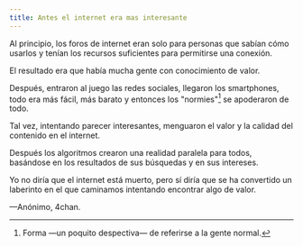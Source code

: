 ```yaml
---
title: Antes el internet era mas interesante
---
```


Al principio, los foros de internet eran solo para personas que sabían cómo usarlos y tenían los recursos suficientes para permitirse una conexión.

El resultado era que había mucha gente con conocimiento de valor.

Después, entraron al juego las redes sociales, llegaron los smartphones, todo era más fácil, más barato y entonces los "normies"[^1] se apoderaron de todo.

[^1]: Forma —un poquito despectiva— de referirse a la gente normal. 

Tal vez, intentando parecer interesantes, menguaron el valor y la calidad del contenido en el internet.

Después los algoritmos crearon una realidad paralela para todos, basándose en los resultados de sus búsquedas y en sus intereses.

Yo no diría que el internet está muerto, pero sí diría que se ha convertido un laberinto en el que caminamos intentando encontrar algo de valor.

—Anónimo, 4chan.